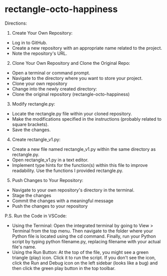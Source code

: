 # rectangle-octo-happiness

Directions:

1. Create Your Own Repository:
* Log in to GitHub.
* Create a new repository with an appropriate name related to the project.
* Note the repository's URL.
2. Clone Your Own Repository and Clone the Original Repo:
* Open a terminal or command prompt.
* Navigate to the directory where you want to store your project.
* Clone your own repository
* Change into the newly created directory:
* Clone the original repository (rectangle-octo-happiness)
3. Modify rectangle.py:
* Locate the rectangle.py file within your cloned repository.
* Make the modifications specified in the instructions (probably related to square brackets).
* Save the changes.
4. Create rectangle_v1.py:
* Create a new file named rectangle_v1.py within the same directory as rectangle.py.
* Open rectangle_v1.py in a text editor.
* Implement type hints for the function(s) within this file to improve readability. Use the functions I provided rectangle.py.
5. Push Changes to Your Repository:
* Navigate to your own repository's directory in the terminal.
* Stage the changes
* Commit the changes with a meaningful message
* Push the changes to your repository

P.S.
Run the Code in VSCode:
* Using the Terminal:
Open the integrated terminal by going to View > Terminal from the top menu. Then navigate to the folder where your Python file is located using the cd command. Finally, run your Python script by typing python filename.py, replacing filename with your actual file's name.
* Using the Run Button:
At the top of the file, you might see a green triangle (play) icon. Click it to run the script. If you don't see the icon, click the Run and Debug icon on the left sidebar (looks like a bug) and then click the green play button in the top toolbar.